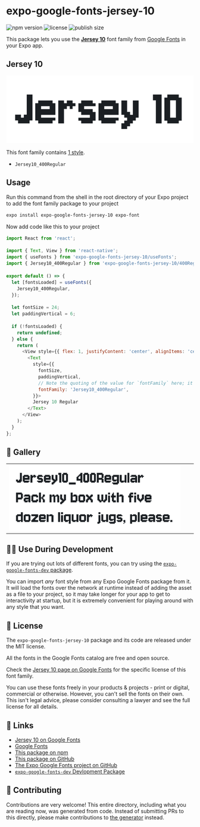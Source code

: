 # expo-google-fonts-jersey-10

![npm version](https://flat.badgen.net/npm/v/expo-google-fonts-jersey-10)
![license](https://flat.badgen.net/github/license/expo/google-fonts)
![publish size](https://flat.badgen.net/packagephobia/install/expo-google-fonts-jersey-10)

This package lets you use the [**Jersey 10**](https://fonts.google.com/specimen/Jersey+10) font family from [Google Fonts](https://fonts.google.com/) in your Expo app.

## Jersey 10

![Jersey 10](./font-family.png)

This font family contains [1 style](#-gallery).

- `Jersey10_400Regular`

## Usage

Run this command from the shell in the root directory of your Expo project to add the font family package to your project
```sh
expo install expo-google-fonts-jersey-10 expo-font
```

Now add code like this to your project
```js
import React from 'react';

import { Text, View } from 'react-native';
import { useFonts } from 'expo-google-fonts-jersey-10/useFonts';
import { Jersey10_400Regular } from 'expo-google-fonts-jersey-10/400Regular';

export default () => {
  let [fontsLoaded] = useFonts({
    Jersey10_400Regular,
  });

  let fontSize = 24;
  let paddingVertical = 6;

  if (!fontsLoaded) {
    return undefined;
  } else {
    return (
      <View style={{ flex: 1, justifyContent: 'center', alignItems: 'center' }}>
        <Text
          style={{
            fontSize,
            paddingVertical,
            // Note the quoting of the value for `fontFamily` here; it expects a string!
            fontFamily: 'Jersey10_400Regular',
          }}>
          Jersey 10 Regular
        </Text>
      </View>
    );
  }
};

```

## 🔡 Gallery


||||
|-|-|-|
|![Jersey10_400Regular](.//400Regular/Jersey10_400Regular.ttf.png)||||


## 👩‍💻 Use During Development

If you are trying out lots of different fonts, you can try using the [`expo-google-fonts-dev` package](https://github.com/freeboub/google-fonts/tree/master/font-packages/dev#readme).

You can import *any* font style from any Expo Google Fonts package from it. It will load the fonts
over the network at runtime instead of adding the asset as a file to your project, so it may take longer
for your app to get to interactivity at startup, but it is extremely convenient
for playing around with any style that you want.

## 📖 License

The `expo-google-fonts-jersey-10` package and its code are released under the MIT license.

All the fonts in the Google Fonts catalog are free and open source.

Check the [Jersey 10 page on Google Fonts](https://fonts.google.com/specimen/Jersey+10) for the specific license of this font family.

You can use these fonts freely in your products & projects - print or digital, commercial or otherwise. However, you can't sell the fonts on their own. This isn't legal advice, please consider consulting a lawyer and see the full license for all details.

## 🔗 Links

- [Jersey 10 on Google Fonts](https://fonts.google.com/specimen/Jersey+10)
- [Google Fonts](https://fonts.google.com/)
- [This package on npm](https://www.npmjs.com/package/expo-google-fonts-jersey-10)
- [This package on GitHub](https://github.com/freeboub/google-fonts/tree/master/font-packages/jersey-10)
- [The Expo Google Fonts project on GitHub](https://github.com/freeboub/google-fonts)
- [`expo-google-fonts-dev` Devlopment Package](https://github.com/freeboub/google-fonts/tree/master/font-packages/dev)

## 🤝 Contributing

Contributions are very welcome! This entire directory, including what you are reading now, was generated from code. Instead of submitting PRs to this directly, please make contributions to [the generator](https://github.com/freeboub/google-fonts/tree/master/packages/generator) instead.
